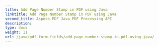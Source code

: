 ```yaml
---
title: Add Page Number Stamp in PDF using Java
linktitle: Add Page Number Stamp in PDF using Java
second_title: Aspose.PDF Java PDF Processing API
description: 
type: docs
weight: 11
url: /java/pdf-form-fields/add-page-number-stamp-in-pdf-using-java/
---
```

